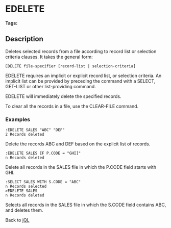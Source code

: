 # EDELETE

<PageHeader />

**Tags:**
<badge text='jql' vertical='middle'/>

## Description

Deletes selected records from a file according to record list or selection criteria clauses. It takes the general form:

```
EDELETE file-specifier [record-list | selection-criteria]
```

EDELETE requires an implicit or explicit record list, or selection criteria. An implicit list can be provided by preceding the command with a SELECT, GET-LIST or other list-providing command.

EDELETE will immediately delete the specified records.

To clear all the records in a file, use the CLEAR-FILE command.

### Examples

```
:EDELETE SALES "ABC" "DEF"
2 Records deleted
```

Delete the records ABC and DEF based on the explicit list of records.

```
:EDELETE SALES IF P.CODE = "GHI]"
n Records deleted
```

Delete all records in the SALES file in which the P.CODE field starts with GHI.

```
:SELECT SALES WITH S.CODE = "ABC"
n Records selected
>EDELETE SALES
n Records deleted
```

Selects all records in the SALES file in which the S.CODE field contains ABC, and deletes them.

Back to [jQL](jbase-query-language-jql-)

  
<PageFooter />
